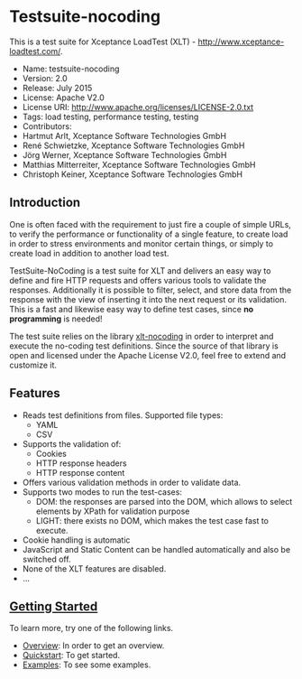 #  Testsuite-nocoding

This is a test suite for Xceptance LoadTest (XLT) - http://www.xceptance-loadtest.com/.

* Name: testsuite-nocoding
* Version: 2.0
* Release: July 2015
* License: Apache V2.0
* License URI: http://www.apache.org/licenses/LICENSE-2.0.txt
* Tags: load testing, performance testing, testing
* Contributors:
 * Hartmut Arlt, Xceptance Software Technologies GmbH
 * René Schwietzke, Xceptance Software Technologies GmbH
 * Jörg Werner, Xceptance Software Technologies GmbH
 * Matthias Mitterreiter, Xceptance Software Technologies GmbH
 * Christoph Keiner, Xceptance Software Technologies GmbH

## Introduction

One is often faced with the requirement to just fire a couple of simple URLs, to verify the performance or functionality of a single feature, to create load in order to stress environments and monitor certain things, or simply to create load in addition to another load test.

TestSuite-NoCoding  is a test suite for XLT and delivers an easy way to define and fire HTTP requests and offers various tools to validate the responses. Additionally it is possible to filter, select, and store data from the response with the view of inserting it into the next request or its validation. This is a fast and likewise easy way to define test cases, since **no programming** is needed!

The test suite relies on the library [xlt-nocoding](https://github.com/Xceptance/xlt-nocoding) in order to interpret and execute the no-coding test definitions. Since the source of that library is open and licensed under the Apache License V2.0, feel free to extend and customize it.

## Features

* Reads test definitions from files. Supported file types:
  * YAML
  * CSV
* Supports the validation of:
  * Cookies
  * HTTP response headers
  * HTTP response content 
* Offers various validation methods in order to validate data.
* Supports two modes to run the test-cases:
  * DOM: the responses are parsed into the DOM, which allows to select elements by XPath for validation purpose
  * LIGHT: there exists no DOM, which makes the test case fast to execute.
* Cookie handling is automatic
* JavaScript and Static Content can be handled automatically and also be switched off.
* None of the XLT features are disabled.
* ...

## [Getting Started](https://github.com/Xceptance/testsuite-nocoding/wiki)

To learn more, try one of the following links.

* [Overview](https://github.com/Xceptance/testsuite-nocoding/wiki): In order to get an overview.
* [Quickstart](https://github.com/Xceptance/testsuite-nocoding/wiki/Quickstart): To get started.
* [Examples](https://github.com/Xceptance/testsuite-nocoding/wiki/Examples): To see some examples.